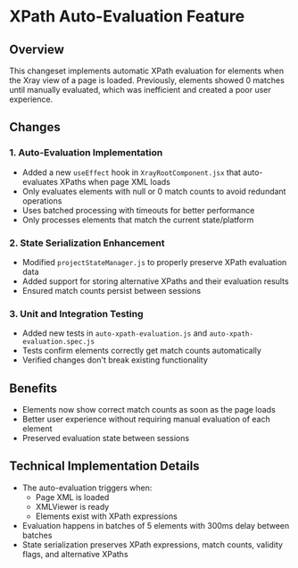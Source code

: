 # XPath Auto-Evaluation Feature

## Overview
This changeset implements automatic XPath evaluation for elements when the Xray view of a page is loaded. 
Previously, elements showed 0 matches until manually evaluated, which was inefficient and created a poor user experience.

## Changes

### 1. Auto-Evaluation Implementation
- Added a new `useEffect` hook in `XrayRootComponent.jsx` that auto-evaluates XPaths when page XML loads
- Only evaluates elements with null or 0 match counts to avoid redundant operations
- Uses batched processing with timeouts for better performance
- Only processes elements that match the current state/platform

### 2. State Serialization Enhancement
- Modified `projectStateManager.js` to properly preserve XPath evaluation data
- Added support for storing alternative XPaths and their evaluation results
- Ensured match counts persist between sessions

### 3. Unit and Integration Testing
- Added new tests in `auto-xpath-evaluation.js` and `auto-xpath-evaluation.spec.js`
- Tests confirm elements correctly get match counts automatically
- Verified changes don't break existing functionality

## Benefits
- Elements now show correct match counts as soon as the page loads
- Better user experience without requiring manual evaluation of each element
- Preserved evaluation state between sessions

## Technical Implementation Details
- The auto-evaluation triggers when:
  - Page XML is loaded
  - XMLViewer is ready
  - Elements exist with XPath expressions
- Evaluation happens in batches of 5 elements with 300ms delay between batches
- State serialization preserves XPath expressions, match counts, validity flags, and alternative XPaths
